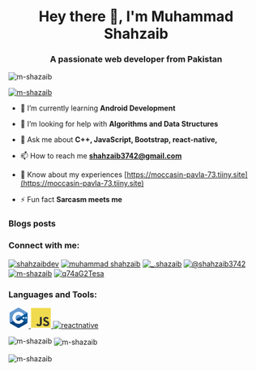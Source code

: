 <h1 align="center">Hey there 👋, I'm Muhammad Shahzaib</h1>
<h3 align="center">A passionate web developer from Pakistan</h3>

<p align="left"> <img src="https://komarev.com/ghpvc/?username=m-shazaib&label=Profile%20views&color=0e75b6&style=flat" alt="m-shazaib" /> </p> 

<p align="left"> <a href="https://github.com/ryo-ma/github-profile-trophy"><img src="https://github-profile-trophy.vercel.app/?username=m-shazaib" alt="m-shazaib" /></a> </p>

- 🌱 I’m currently learning **Android Development**

- 🤝 I’m looking for help with **Algorithms and Data Structures**

- 💬 Ask me about **C++, JavaScript, Bootstrap, react-native,**

- 📫 How to reach me **shahzaib3742@gmail.com**

- 📄 Know about my experiences [https://moccasin-pavla-73.tiiny.site](https://moccasin-pavla-73.tiiny.site)

- ⚡ Fun fact **Sarcasm meets me**

### Blogs posts
<!-- BLOG-POST-LIST:START -->
<!-- BLOG-POST-LIST:END -->

<h3 align="left">Connect with me:</h3>
<p align="left">
<a href="https://linkedin.com/in/shahzaibdev" target="blank"><img align="center" src="https://raw.githubusercontent.com/rahuldkjain/github-profile-readme-generator/master/src/images/icons/Social/linked-in-alt.svg" alt="shahzaibdev" height="30" width="40" /></a>
<a href="https://kaggle.com/muhammad shahzaib" target="blank"><img align="center" src="https://raw.githubusercontent.com/rahuldkjain/github-profile-readme-generator/master/src/images/icons/Social/kaggle.svg" alt="muhammad shahzaib" height="30" width="40" /></a>
<a href="https://instagram.com/_.shazaib" target="blank"><img align="center" src="https://raw.githubusercontent.com/rahuldkjain/github-profile-readme-generator/master/src/images/icons/Social/instagram.svg" alt="_.shazaib" height="30" width="40" /></a>
<a href="https://medium.com/@shahzaib3742" target="blank"><img align="center" src="https://raw.githubusercontent.com/rahuldkjain/github-profile-readme-generator/master/src/images/icons/Social/medium.svg" alt="@shahzaib3742" height="30" width="40" /></a>
<a href="https://www.leetcode.com/m-shazaib" target="blank"><img align="center" src="https://raw.githubusercontent.com/rahuldkjain/github-profile-readme-generator/master/src/images/icons/Social/leet-code.svg" alt="m-shazaib" height="30" width="40" /></a>
<a href="https://discord.gg/q74aG2Tesa" target="blank"><img align="center" src="https://raw.githubusercontent.com/rahuldkjain/github-profile-readme-generator/master/src/images/icons/Social/discord.svg" alt="q74aG2Tesa" height="30" width="40" /></a>
</p>

<h3 align="left">Languages and Tools:</h3>
<p align="left"> <a href="https://www.w3schools.com/cpp/" target="_blank" rel="noreferrer"> <img src="https://raw.githubusercontent.com/devicons/devicon/master/icons/cplusplus/cplusplus-original.svg" alt="cplusplus" width="40" height="40"/> </a> <a href="https://developer.mozilla.org/en-US/docs/Web/JavaScript" target="_blank" rel="noreferrer"> <img src="https://raw.githubusercontent.com/devicons/devicon/master/icons/javascript/javascript-original.svg" alt="javascript" width="40" height="40"/> </a> <a href="https://reactnative.dev/" target="_blank" rel="noreferrer"> <img src="https://reactnative.dev/img/header_logo.svg" alt="reactnative" width="40" height="40"/> </a> </p>

<p><img align="left" src="https://github-readme-stats.vercel.app/api/top-langs?username=m-shazaib&show_icons=true&locale=en&layout=compact" alt="m-shazaib" /></p>

<p>&nbsp;<img align="center" src="https://github-readme-stats.vercel.app/api?username=m-shazaib&show_icons=true&locale=en" alt="m-shazaib" /></p>

<p><img align="center" src="https://github-readme-streak-stats.herokuapp.com/?user=m-shazaib&" alt="m-shazaib" /></p>
